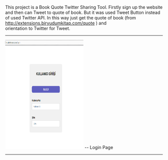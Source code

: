This project is a Book Quote Twitter Sharing Tool.
Firstly sign up the website and then can Tweet to quote of book.
But it was used Tweet Button  instead of  used Twitter API. In this way just get the quote of book (from http://extensions.biryudumkitap.com/quote ) and  
orientation to Twitter for Tweet.
<hr>
<img src="https://github.com/Fadimegunay/TwitterForBook/blob/master/assets/login.PNG" width="250" height="350" >
-- Login Page
</img>
<hr>

